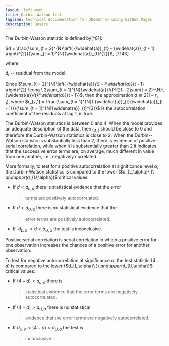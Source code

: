 ```yaml
---
layout: left-menu
title: Durbin-Watson test
tagline: technical documentation for JDemetra+ using GitHub Pages
description: Basics
---
```


The Durbin-Watson statistic is defined by[^81]:

 $d = \frac{\sum_{t = 2}^{N}\left( {\widehat{a}}_{t} - {\widehat{a}}_{t - 1} \right)^{2}}{\sum_{t = 1}^{N}{\widehat{a}}_{t}^{2}}$,   \[7.143\]

where:

${\widehat{a}}_{t}$ -- residual from the model.

Since
$\sum_{t = 2}^{N}\left( {\widehat{a}}_{t} - {\widehat{a}}_{t - 1} \right)^{2} \cong \ $2$\sum_{t = 1}^{N}{\widehat{a}}_{t}^{2} - 2\sum_{t = 2}^{N}{ {\widehat{a}}_{t}{\widehat{a}}_{t - 1}}$,
then the approximation $d \cong 2(1 - r_{z,1})$, where
$r_{z,1} = \frac{\sum_{t = 1}^{N}{ {\widehat{a}}_{t}{\widehat{a}}_{t - 1}}}{\sum_{t = 1}^{N}{\widehat{a}}_{t}^{2}}$
is the autocorrelation coefficient of the residuals at lag 1, is true.

The Durbin-Watson statistics is between 0 and 4. When the model provides
an adequate description of the data, then $r_{z,1}$ should be close to 0
and therefore the Durbin-Watson statistics is close to 2. When the
Durbin--Watson statistic is substantially less than 2, there is evidence
of positive serial correlation, while when it is substantially greater
than 2 it indicates that the successive error terms are, on average,
much different in value from one another, i.e., negatively correlated.

More formally, to test for a positive autocorrelation at
significance level $\alpha$, the Durbin-Watson statistics is compared to
the lower ($d_{L,\alpha}\ )\ $and upper ($d_{U,\alpha})$ critical
values:

-   If $d < d_{L,\alpha}$ there is statistical evidence that the error
    > terms are positively autocorrelated.

-   If $d > d_{U,\alpha}$ there is no statistical evidence that the
    > error terms are positively autocorrelated.

-   If  $d_{L,\alpha}$ $< d < d_{U,\alpha}$ the test is inconclusive.

Positive serial correlation is serial correlation in which a positive
error for one observation increases the chances of a positive error for
another observation.

To test for negative autocorrelation at significance$\ \alpha$, the test
statistic $(4 - d)$ is compared to the lower ($d_{L,\alpha}\ )\ $and
upper ($d_{U,\alpha})$ critical values:

-   If $\left( 4 - d \right) < d_{L,\alpha}\text{\ \ \ }$there is
    > statistical evidence that the error terms are negatively
    > autocorrelated.

-   If $\left( 4 - d \right) > d_{U,\alpha}$ there is no statistical
    > evidence that the error terms are negatively autocorrelated.

-   If $d_{U,\alpha} < \left( 4 - d \right) < d_{U,\alpha}$ the test is
    > inconclusive.